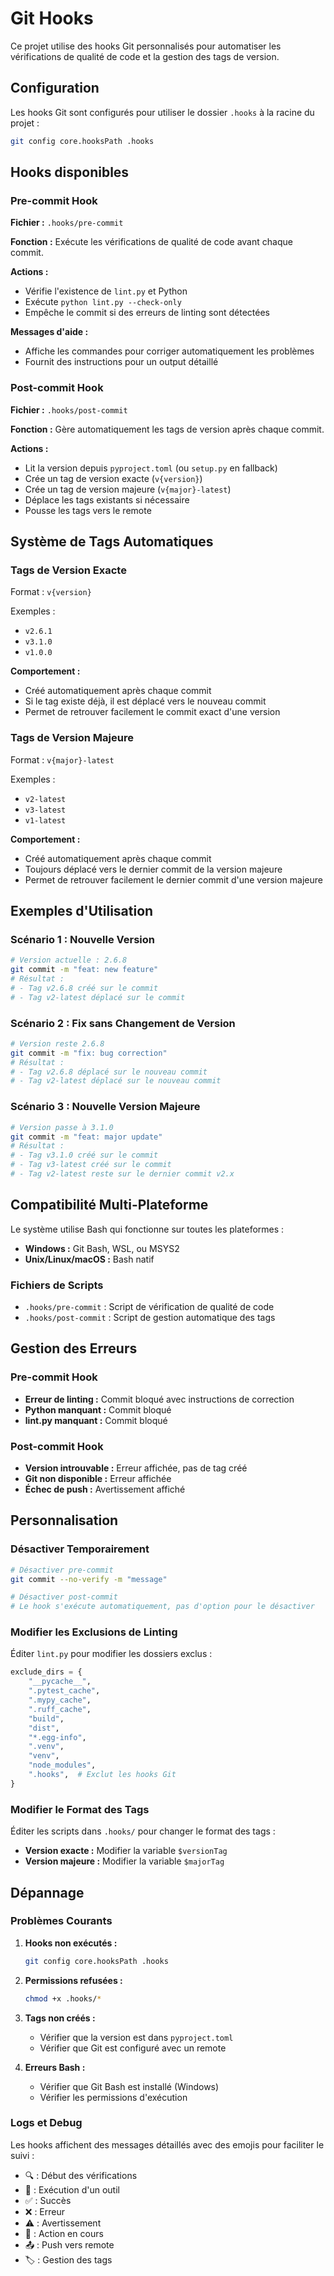 # Git Hooks

Ce projet utilise des hooks Git personnalisés pour automatiser les vérifications de qualité de code et la gestion des tags de version.

## Configuration

Les hooks Git sont configurés pour utiliser le dossier `.hooks` à la racine du projet :

```bash
git config core.hooksPath .hooks
```

## Hooks disponibles

### Pre-commit Hook

**Fichier :** `.hooks/pre-commit`

**Fonction :** Exécute les vérifications de qualité de code avant chaque commit.

**Actions :**
- Vérifie l'existence de `lint.py` et Python
- Exécute `python lint.py --check-only`
- Empêche le commit si des erreurs de linting sont détectées

**Messages d'aide :**
- Affiche les commandes pour corriger automatiquement les problèmes
- Fournit des instructions pour un output détaillé

### Post-commit Hook

**Fichier :** `.hooks/post-commit`

**Fonction :** Gère automatiquement les tags de version après chaque commit.

**Actions :**
- Lit la version depuis `pyproject.toml` (ou `setup.py` en fallback)
- Crée un tag de version exacte (`v{version}`)
- Crée un tag de version majeure (`v{major}-latest`)
- Déplace les tags existants si nécessaire
- Pousse les tags vers le remote

## Système de Tags Automatiques

### Tags de Version Exacte

Format : `v{version}`

Exemples :
- `v2.6.1`
- `v3.1.0`
- `v1.0.0`

**Comportement :**
- Créé automatiquement après chaque commit
- Si le tag existe déjà, il est déplacé vers le nouveau commit
- Permet de retrouver facilement le commit exact d'une version

### Tags de Version Majeure

Format : `v{major}-latest`

Exemples :
- `v2-latest`
- `v3-latest`
- `v1-latest`

**Comportement :**
- Créé automatiquement après chaque commit
- Toujours déplacé vers le dernier commit de la version majeure
- Permet de retrouver facilement le dernier commit d'une version majeure

## Exemples d'Utilisation

### Scénario 1 : Nouvelle Version

```bash
# Version actuelle : 2.6.8
git commit -m "feat: new feature"
# Résultat :
# - Tag v2.6.8 créé sur le commit
# - Tag v2-latest déplacé sur le commit
```

### Scénario 2 : Fix sans Changement de Version

```bash
# Version reste 2.6.8
git commit -m "fix: bug correction"
# Résultat :
# - Tag v2.6.8 déplacé sur le nouveau commit
# - Tag v2-latest déplacé sur le nouveau commit
```

### Scénario 3 : Nouvelle Version Majeure

```bash
# Version passe à 3.1.0
git commit -m "feat: major update"
# Résultat :
# - Tag v3.1.0 créé sur le commit
# - Tag v3-latest créé sur le commit
# - Tag v2-latest reste sur le dernier commit v2.x
```

## Compatibilité Multi-Plateforme

Le système utilise Bash qui fonctionne sur toutes les plateformes :

- **Windows :** Git Bash, WSL, ou MSYS2
- **Unix/Linux/macOS :** Bash natif

### Fichiers de Scripts

- `.hooks/pre-commit` : Script de vérification de qualité de code
- `.hooks/post-commit` : Script de gestion automatique des tags

## Gestion des Erreurs

### Pre-commit Hook

- **Erreur de linting :** Commit bloqué avec instructions de correction
- **Python manquant :** Commit bloqué
- **lint.py manquant :** Commit bloqué

### Post-commit Hook

- **Version introuvable :** Erreur affichée, pas de tag créé
- **Git non disponible :** Erreur affichée
- **Échec de push :** Avertissement affiché

## Personnalisation

### Désactiver Temporairement

```bash
# Désactiver pre-commit
git commit --no-verify -m "message"

# Désactiver post-commit
# Le hook s'exécute automatiquement, pas d'option pour le désactiver
```

### Modifier les Exclusions de Linting

Éditer `lint.py` pour modifier les dossiers exclus :

```python
exclude_dirs = {
    "__pycache__",
    ".pytest_cache",
    ".mypy_cache",
    ".ruff_cache",
    "build",
    "dist",
    "*.egg-info",
    ".venv",
    "venv",
    "node_modules",
    ".hooks",  # Exclut les hooks Git
}
```

### Modifier le Format des Tags

Éditer les scripts dans `.hooks/` pour changer le format des tags :

- **Version exacte :** Modifier la variable `$versionTag`
- **Version majeure :** Modifier la variable `$majorTag`

## Dépannage

### Problèmes Courants

1. **Hooks non exécutés :**
   ```bash
   git config core.hooksPath .hooks
   ```

2. **Permissions refusées :**
   ```bash
   chmod +x .hooks/*
   ```

3. **Tags non créés :**
   - Vérifier que la version est dans `pyproject.toml`
   - Vérifier que Git est configuré avec un remote

4. **Erreurs Bash :**
   - Vérifier que Git Bash est installé (Windows)
   - Vérifier les permissions d'exécution

### Logs et Debug

Les hooks affichent des messages détaillés avec des emojis pour faciliter le suivi :

- 🔍 : Début des vérifications
- 🔧 : Exécution d'un outil
- ✅ : Succès
- ❌ : Erreur
- ⚠️ : Avertissement
- 🔄 : Action en cours
- 📤 : Push vers remote
- 🏷️ : Gestion des tags
